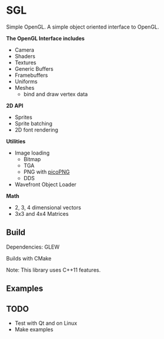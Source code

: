 SGL
===

Simple OpenGL. A simple object oriented interface to OpenGL.


**The OpenGL Interface includes**

* Camera
* Shaders
* Textures
* Generic Buffers
* Framebuffers
* Uniforms
* Meshes
	* bind and draw vertex data

**2D API**

* Sprites
* Sprite batching
* 2D font rendering
	
**Utilities**

* Image loading
	* Bitmap
	* TGA
	* PNG with [picoPNG](http://lodev.org/lodepng/)
	* DDS
* Wavefront Object Loader

**Math**

* 2, 3, 4 dimensional vectors
* 3x3 and 4x4 Matrices

Build
-----

Dependencies: GLEW

Builds with CMake

Note: This library uses C++11 features.

Examples
--------

TODO
----
* Test with Qt and on Linux
* Make examples